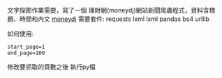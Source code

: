 文字探勘作業需要，寫了一個
理財網(moneydj)網站新聞爬蟲程式，資料含標題、時間和內文
[moneydj](https://www.moneydj.com/kmdj/news/newsreallist.aspx?a=mb010000)
需要套件:
requests
lxml
lxml
pandas
bs4
urllib

如何使用:
```
start_page=1
end_page=100
```
修改要抓取的頁數之後
執行py檔
